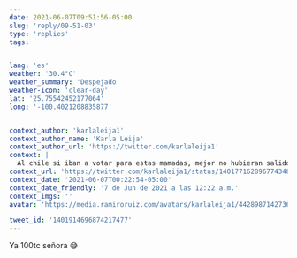 ```yaml
---
date: 2021-06-07T09:51:56-05:00
slug: 'reply/09-51-03'
type: 'replies'
tags:


lang: 'es'
weather: '30.4°C'
weather_summary: 'Despejado'
weather-icon: 'clear-day'
lat: '25.75542452177064'
long: '-100.4021208835877'


context_author: 'karlaleija1'
context_author_name: 'Karla Leija'
context_author_url: 'https://twitter.com/karlaleija1'
context: |
  Al chile si iban a votar para estas mamadas, mejor no hubieran salido a votar ALV .! 😤
context_url: 'https://twitter.com/karlaleija1/status/1401771628967743489?s=12'
context_date: '2021-06-07T00:22:54-05:00'
context_date_friendly: '7 de Jun de 2021 a las 12:22 a.m.'
context_imgs: ''
avatar: 'https://media.ramiroruiz.com/avatars/karlaleija1/442898714273648641/FZ49joLu_bigger.jpeg'

tweet_id: '1401914696874217477'
---
```

Ya 100tc señora 😅
